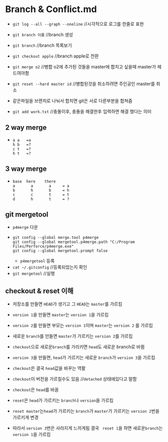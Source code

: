 # Branch & Conflict.md
- ```git log --all --graph --oneline``` 	//시각적으로 로그를 한줄로 표현
- ```git branch 이름```		//branch 생성
- ```git branch```	//branch 목록보기
- ```git checkout apple```		//branch apple로 전환
- ```git merge o2``` 		//병합 o2에 추가된 것들을 master에 합치고 싶을때 master가 헤드여야함
- ```git reset --hard master id```	//병합된것을 취소하려면 주인공인 master를 취소
- 같은파일을 브랜치로 나눠서 합치면 git은 서로 다른부분을 합쳐줌

- ```git add work.txt``` 	//충돌이후, 충돌을 해결한후 입력하면 해결 했다는 의미

## 2 way merge
- ```
  a	a	=a  
  h	b	=?
  c	t	=?
  h	t	=?
  ```
## 3 way merge
- ```
  base 	here 	there
  a       a       a     = a
  b       h       b     = h
  c       c       t     = t
  d       h       t     = ?
  ```

## git mergetool
- ```p4merge``` 다운
- ```
  git config --global merge.tool p4merge
  git config --global mergetool.p4merge.path "C:/Program Files/Perforce/p4merge.exe"
  git config --global mergetool.prompt false
  ```
  - ```p4mergetool``` 등록  
- ```cat ~/.gitconfig```		//등록되었는지 확인
- ```git mergetool```  	//실행


## checkout & reset 이해
- 저장소를 만들면 ```HEAD```가 생기고 그 ```HEAD```는 ```master```를 가르킴
- ```version 1```을 만들면 ```master```는 ```version 1```을 가르킴
- ```version 2```를 만들면 부모는 ```version 1```이며 ```master```는 ```version 2``` 를 가르킴
- 새로운 ```branch```를 만들면 ```master```가 가르키는 ```version 2```를 가르킴
- ```checkout```으로 새로운```branch```를 가리키면 ```head```도 새로운 branch로 바뀜
- ```version 3```을 만들면, ```head```가 가르키는 새로운 ```branch```가 ```version 3```을 가르킴
- ```checkout```은 결국 ```head```값을 바꾸는 역활

- ```checkout```이 버전을 가르킬수도 있음 	//```detached``` 상태에있다고 말함

- ```checkout```은 ```head```를 바꿈
- ```reset```은 ```head```가 가르키는 ```branch```나 ```version```을 가르킴
- ```reset master```는```head```가 가르키는 ```branch```가 ```master```가 가르키는 ```version 2```번을 가르키게 변경
- 따라서 ```version 3```번은 사라지게 느끼게됨 결국 ``` reset 1```을 하면 새로운```branch```는 ```version 1```을 가르킴
